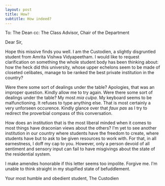 ```yaml
---
layout: post
title: How?
subtitle: How indeed?
---
```


To: The Dean
cc: The Class Advisor, Chair of the Department

Dear Sir,

Hope this missive finds you well. I am the Custodien, a slightly disgruntled student from Amrita Vishwa Vidyapeetham. I would like to request clarification on something the whole student body has been thinking about: how the heck did this university, whose upper echelons seem to be made of closeted celibates, manage to be ranked the best private institution in the country? 

Were there some sort of dealings under the table? Apologies, that was an improper question. Kindly allow me to try again. Were there some sort of dealings under the table? My most *mia culpa*. My keyboard seems to be malfunctioning. It refuses to type anything else. That is most certainly a very unforseen occurence. Kindly glance over that *faux pas* as I try to redirect the proverbial compass of this conversation.

How does an institution that is the most liberal minded when it comes to most things have draconian views about the others? I'm yet to see another institution in our country where students have the freedom to create, where students have but to ask to be given resources to work with. For that, in all earnestness, I doff my cap to you. However, only a person devoid of all sentiment and sensory input can fail to have misgivings about the state of the residential system. 

I make amendes honorable if this letter seems too impolite. Forgive me. I'm unable to think straight in my stupified state of befuddlement.

Your most humble and obedient student,
The Custodien

